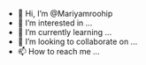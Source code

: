 - 👋 Hi, I’m @Mariyamroohip
- 👀 I’m interested in ...
- 🌱 I’m currently learning ...
- 💞️ I’m looking to collaborate on ...
- 📫 How to reach me ...

<!---
Mariyamroohip/Mariyamroohip is a ✨ special ✨ repository because its `README.md` (this file) appears on your GitHub profile.
You can click the Preview link to take a look at your changes.
--->
